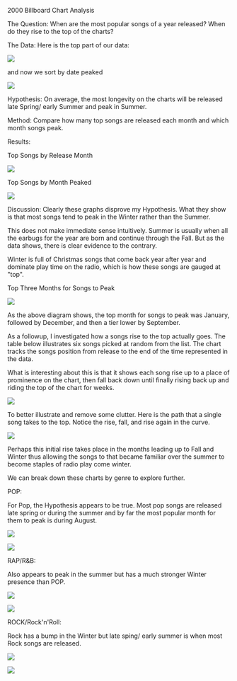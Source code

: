 2000 Billboard Chart Analysis

The Question: When are the most popular songs of a year released? When do they rise to the top of the charts?


The Data:
Here is the top part of our data:


![](https://tsavolion.github.io/images/data.png)



and now we sort by date peaked



![](https://tsavolion.github.io/images/orderedbypeak.png)


Hypothesis: On average, the most longevity on the charts will be released late Spring/ early Summer and peak in Summer.

Method: Compare how many top songs are released each month and which month songs peak.

Results:


Top Songs by Release Month


![](https://tsavolion.github.io/images/monthsreleased.png)


Top Songs by Month Peaked


![](https://tsavolion.github.io/images/monthspeaked.png)



Discussion: Clearly these graphs disprove my Hypothesis. What they show is that most songs tend to peak in the Winter rather than the Summer.

This does not make immediate sense intuitively. Summer is usually when all the earbugs for the year are born and continue through the Fall. But as the data shows, there is clear evidence to the contrary.

Winter is full of Christmas songs that come back year after year and dominate play time on the radio, which is how these songs are gauged at "top".

Top Three Months for Songs to Peak


![](https://tsavolion.github.io/images/topmonths.png)



As the above diagram shows, the top month for songs to peak was January, followed by December, and then a tier lower by September.

As a followup, I investigated how a songs rise to the top actually goes. The table below illustrates six songs picked at random from the list. The chart tracks the songs position from release to the end of the time represented in the data.

What is interesting about this is that it shows each song rise up to a place of prominence on the chart, then fall back down until finally rising back up and riding the top of the chart for weeks.



![](https://tsavolion.github.io/images/peaktrends.png)




To better illustrate and remove some clutter. Here is the path that a single song takes to the top. Notice the rise, fall, and rise again in the curve.



![](https://tsavolion.github.io/images/peakpath.png)



Perhaps this initial rise takes place in the months leading up to Fall and Winter thus allowing the songs to that became familiar over the summer to become staples of radio play come winter.


We can break down these charts by genre to explore further.

POP:

For Pop, the Hypothesis appears to be true. Most pop songs are released late spring or during the summer and by far the most popular month for them to peak is during August.



![](https://tsavolion.github.io/images/popdateentered.png)


![](https://tsavolion.github.io/images/popdatepeaked.png)




RAP/R&B:

Also appears to peak in the summer but has a much stronger Winter presence than POP.

![](https://tsavolion.github.io/images/dateenteredraprnb.png)



![](https://tsavolion.github.io/images/datepeakedraprnb.png)



ROCK/Rock'n'Roll:

Rock has a bump in the Winter but late sping/ early summer is when most Rock songs are released.

![](https://tsavolion.github.io/images/dateenteredrock.png)


![](https://tsavolion.github.io/images/datepeakedrock.png)
